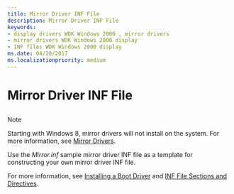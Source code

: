 ```yaml
---
title: Mirror Driver INF File
description: Mirror Driver INF File
keywords:
- display drivers WDK Windows 2000 , mirror drivers
- mirror drivers WDK Windows 2000 display
- INF files WDK Windows 2000 display
ms.date: 04/20/2017
ms.localizationpriority: medium
---
```


# Mirror Driver INF File


## <span id="ddk_mirror_driver_inf_file_gg"></span><span id="DDK_MIRROR_DRIVER_INF_FILE_GG"></span>

> [!NOTE]
>
> Starting with Windows 8, mirror drivers will not install on the system. For more information, see [Mirror Drivers](mirror-drivers.md).

Use the *Mirror.inf* sample mirror driver INF file as a template for constructing your own mirror driver INF file.

For more information, see [Installing a Boot Driver](../install/installing-a-boot-start-driver.md) and [INF File Sections and Directives](../install/index.md).
